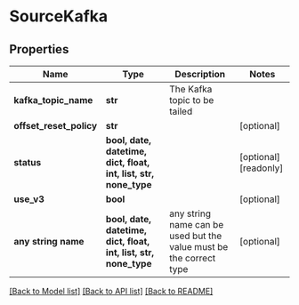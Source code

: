 # SourceKafka


## Properties
Name | Type | Description | Notes
------------ | ------------- | ------------- | -------------
**kafka_topic_name** | **str** | The Kafka topic to be tailed | 
**offset_reset_policy** | **str** |  | [optional] 
**status** | **bool, date, datetime, dict, float, int, list, str, none_type** |  | [optional] [readonly] 
**use_v3** | **bool** |  | [optional] 
**any string name** | **bool, date, datetime, dict, float, int, list, str, none_type** | any string name can be used but the value must be the correct type | [optional]

[[Back to Model list]](../README.md#documentation-for-models) [[Back to API list]](../README.md#documentation-for-api-endpoints) [[Back to README]](../README.md)


